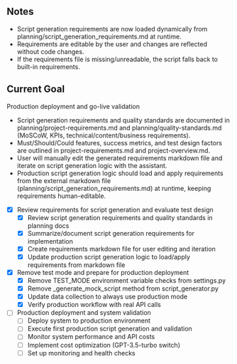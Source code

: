 ## Notes
- Script generation requirements are now loaded dynamically from planning/script_generation_requirements.md at runtime.
- Requirements are editable by the user and changes are reflected without code changes.
- If the requirements file is missing/unreadable, the script falls back to built-in requirements.

## Current Goal
Production deployment and go-live validation

- Script generation requirements and quality standards are documented in planning/project-requirements.md and planning/quality-standards.md (MoSCoW, KPIs, technical/content/business requirements).
- Must/Should/Could features, success metrics, and test design factors are outlined in project-requirements.md and project-overview.md.
- User will manually edit the generated requirements markdown file and iterate on script generation logic with the assistant.
- Production script generation logic should load and apply requirements from the external markdown file (planning/script_generation_requirements.md) at runtime, keeping requirements human-editable.

- [x] Review requirements for script generation and evaluate test design
  - [x] Review script generation requirements and quality standards in planning docs
  - [x] Summarize/document script generation requirements for implementation
  - [x] Create requirements markdown file for user editing and iteration
  - [x] Update production script generation logic to load/apply requirements from markdown file

- [x] Remove test mode and prepare for production deployment
  - [x] Remove TEST_MODE environment variable checks from settings.py
  - [x] Remove _generate_mock_script method from script_generator.py
  - [x] Update data collection to always use production mode
  - [x] Verify production workflow with real API calls

- [ ] Production deployment and system validation
  - [ ] Deploy system to production environment
  - [ ] Execute first production script generation and validation
  - [ ] Monitor system performance and API costs
  - [ ] Implement cost optimization (GPT-3.5-turbo switch)
  - [ ] Set up monitoring and health checks
